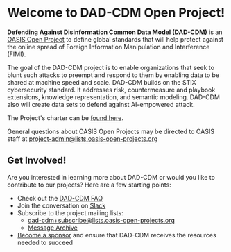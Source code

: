 # Welcome to DAD-CDM Open Project!

**Defending Against Disinformation Common Data Model (DAD-CDM)** is an [OASIS Open Project](https://www.oasis-open.org/open-projects/) to define global standards that will help protect against the online spread of Foreign Information Manipulation and Interference (FIMI).

The goal of the DAD-CDM project is to enable organizations that seek to blunt such attacks to preempt and respond to them by enabling data to be shared at machine speed and scale. DAD-CDM builds on the STIX cybersecurity standard. It addresses risk, countermeasure and playbook extensions, knowledge representation, and semantic modeling. DAD-CDM also will create data sets to defend against AI-empowered attack.

The Project's charter can be [found here](https://github.com/DAD-CDM/dad-cdm-admin/blob/main/CHARTER.md).


General questions about OASIS Open Projects may be directed to OASIS staff at project-admin@lists.oasis-open-projects.org

## Get Involved!
Are you interested in learning more about DAD-CDM or would you like to contribute to our projects? Here are a few starting points:

* Check out the [DAD-CDM FAQ](https://github.com/DAD-CDM/dad-cdm-admin/blob/main/faq.md)
* Join the conversation on [Slack](https://join.slack.com/t/dad-cdm/shared_invite/zt-22nj1rwpy-Hf30BDIOJBIGwn3nAMiK6A)
* Subscribe to the project mailing lists: 
	* dad-cdm+subscribe@lists.oasis-open-projects.org
  * [Message Archive](https://lists.oasis-open-projects.org/g/dad-cdm/topics)
* [Become a sponsor](https://www.oasis-open.org/join-an-open-project/) and ensure that DAD-CDM receives the resources needed to succeed
